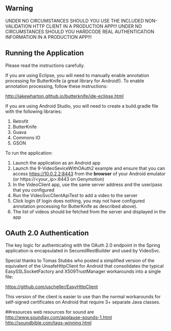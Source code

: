 ## Warning

UNDER NO CIRCUMSTANCES SHOULD YOU USE THE INCLUDED NON-VALIDATION HTTP CLIENT IN A PRODUCTION APP!!!
UNDER NO CIRCUMSTANCES SHOULD YOU HARDCODE REAL AUTHENTICATION INFORMATION IN A PRODUCTION APP!!!

## Running the Application

Please read the instructions carefully.

If you are using Eclipse, you will need to manually enable annotation processing for ButterKnife
(a great library for Android!). To enable annotation processing, follow these instructions:

http://jakewharton.github.io/butterknife/ide-eclipse.html

If you are using Android Studio, you will need to create a build.gradle file with the following
libraries:

1. Retrofit
2. ButterKnife
3. Guava
4. Commons IO
5. GSON

To run the application:

1. Launch the application as an Android app
2. Launch the 9-VideoSeviceWithOAuth2 example and ensure that you
   can access https://10.0.2.2:8443 from the __browser__ of your Android 
   emulator (or https://<your_ip>:8443 on Genymotion)
3. In the VideoClient app, use the same server address and the user/pass
   that you configured
4. Run the VideoSvcClientApiTest to add a video to the server
5. Click login (if login does nothing, you may not have configured annotation
   processing for ButterKnife as described above).
6. The list of videos should be fetched from the server and displayed in the
   app
   
## OAuth 2.0 Authentication

The key logic for authenticating with the OAuth 2.0 endpoint in the Spring application
is encapsulated in SecuredRestBuilder and used by VideoSvc.   

Special thanks to Tomas Stubbs who posted a simplified version of the equivalent of the UnsafeHttpClient
for Android that consolidates the typical EasySSLSocketFactory and X509TrustManager
workarounds into a single file:

https://github.com/uscheller/EasyHttpClient

This version of the client is easier to use than the normal workarounds for self-signed
certificates on Android that require 3+ separate Java classes.

##resources
web resources for sound are
http://www.soundjay.com/applause-sounds-1.html
http://soundbible.com/tags-winning.html

